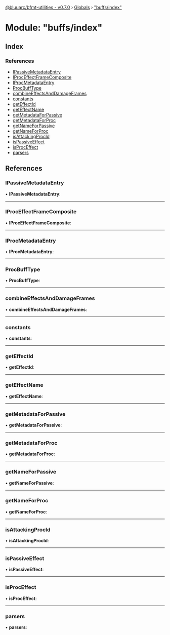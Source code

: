 [@bluuarc/bfmt-utilities - v0.7.0](../README.md) › [Globals](../globals.md) › ["buffs/index"](_buffs_index_.md)

# Module: "buffs/index"

## Index

### References

* [IPassiveMetadataEntry](_buffs_index_.md#ipassivemetadataentry)
* [IProcEffectFrameComposite](_buffs_index_.md#iproceffectframecomposite)
* [IProcMetadataEntry](_buffs_index_.md#iprocmetadataentry)
* [ProcBuffType](_buffs_index_.md#procbufftype)
* [combineEffectsAndDamageFrames](_buffs_index_.md#combineeffectsanddamageframes)
* [constants](_buffs_index_.md#constants)
* [getEffectId](_buffs_index_.md#geteffectid)
* [getEffectName](_buffs_index_.md#geteffectname)
* [getMetadataForPassive](_buffs_index_.md#getmetadataforpassive)
* [getMetadataForProc](_buffs_index_.md#getmetadataforproc)
* [getNameForPassive](_buffs_index_.md#getnameforpassive)
* [getNameForProc](_buffs_index_.md#getnameforproc)
* [isAttackingProcId](_buffs_index_.md#isattackingprocid)
* [isPassiveEffect](_buffs_index_.md#ispassiveeffect)
* [isProcEffect](_buffs_index_.md#isproceffect)
* [parsers](_buffs_index_.md#parsers)

## References

###  IPassiveMetadataEntry

• **IPassiveMetadataEntry**:

___

###  IProcEffectFrameComposite

• **IProcEffectFrameComposite**:

___

###  IProcMetadataEntry

• **IProcMetadataEntry**:

___

###  ProcBuffType

• **ProcBuffType**:

___

###  combineEffectsAndDamageFrames

• **combineEffectsAndDamageFrames**:

___

###  constants

• **constants**:

___

###  getEffectId

• **getEffectId**:

___

###  getEffectName

• **getEffectName**:

___

###  getMetadataForPassive

• **getMetadataForPassive**:

___

###  getMetadataForProc

• **getMetadataForProc**:

___

###  getNameForPassive

• **getNameForPassive**:

___

###  getNameForProc

• **getNameForProc**:

___

###  isAttackingProcId

• **isAttackingProcId**:

___

###  isPassiveEffect

• **isPassiveEffect**:

___

###  isProcEffect

• **isProcEffect**:

___

###  parsers

• **parsers**:

